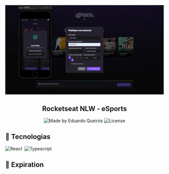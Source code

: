 <div align="center">
    <img max-width="100%" src=".github/Captura.png" />
</div>

<h2 align="center">Rocketseat NLW - eSports</h2>

<p align="center">
  <img alt="Made by Eduardo Queirós" src="https://img.shields.io/badge/made%20by-Eduardo%20Queirós-red">
  <img alt="License" src="https://img.shields.io/badge/license-MIT-%2304D361">
</p>

## 🚀 Tecnologias

![React](https://img.shields.io/badge/-React-05122A?style=for-the-badge&color=282a36&logo=react)&nbsp;
![Typescript](https://img.shields.io/badge/-Typescript-05122A?style=for-the-badge&color=282a36&logo=Typescript)&nbsp;

## 👀 Expiration


